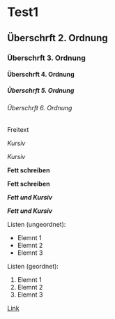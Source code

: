 # Test1
## Überschrft 2. Ordnung
### Überschrft 3. Ordnung
#### Überschrft 4. Ordnung
##### Überschrft 5. Ordnung
###### Überschrft 6. Ordnung

Freitext 

*Kursiv*

_Kursiv_

**Fett schreiben**

__Fett schreiben__

***Fett und Kursiv***

___Fett und Kursiv___

Listen (ungeordnet):
- Elemnt 1
- Elemnt 2
- Elemnt 3

Listen (geordnet):
1. Elemnt 1
11. Elemnt 2
12. Elemnt 3

[Link](https://gmx.de)
